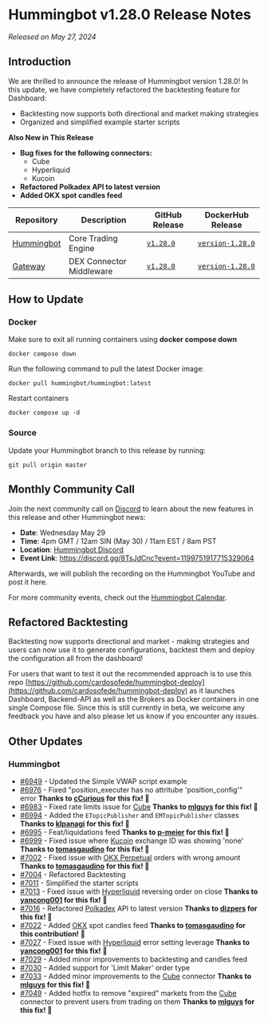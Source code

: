 # Hummingbot v1.28.0 Release Notes

*Released on May 27, 2024*

## Introduction

We are thrilled to announce the release of Hummingbot version 1.28.0! In this update, we have completely refactored the backtesting feature for Dashboard:

* Backtesting now supports both directional and market making strategies
* Organized and simplified example starter scripts

**Also New in This Release**

* **Bug fixes for the following connectors:**
    - Cube
    - Hyperliquid
    - Kucoin
* **Refactored Polkadex API to latest version**
* **Added OKX spot candles feed**

| Repository | Description | GitHub Release | DockerHub Release |
|------------|-------------|----------------|-------------------|
| [Hummingbot](https://github.com/hummingbot/hummingbot) | Core Trading Engine | [`v1.28.0`](https://github.com/hummingbot/hummingbot/releases/tag/v1.28.0) | [`version-1.28.0`](https://hub.docker.com/r/hummingbot/hummingbot/tags?name=version-1.28.0) |
| [Gateway](https://github.com/hummingbot/gateway) | DEX Connector Middleware | [`v1.28.0`](https://github.com/hummingbot/gateway/releases/tag/v1.28.0) | [`version-1.28.0`](https://hub.docker.com/r/hummingbot/gateway/tags?name=version-1.28.0) |

## How to Update

### Docker

Make sure to exit all running containers using **docker compose down**

```
docker compose down
```

Run the following command to pull the latest Docker image:

```
docker pull hummingbot/hummingbot:latest
```

Restart containers

```
docker compose up -d
```

### Source

Update your Hummingbot branch to this release by running:

```
git pull origin master
```

## Monthly Community Call

Join the next community call on [Discord](https://discord.gg/hummingbot) to learn about the new features in this release and other Hummingbot news:

* **Date**: Wednesday May 29
* **Time**: 4pm GMT / 12am SIN (May 30) / 11am EST / 8am PST 
* **Location**: [Hummingbot Discord](https://discord.gg/hummingbot)
* **Event Link**: <https://discord.gg/8TsJdCnc?event=1199751917715329064>

Afterwards, we will publish the recording on the Hummingbot YouTube and post it here.

For more community events, check out the [Hummingbot Calendar](https://www.notion.so/hummingbot-foundation/5c767683f80b45c4934aa8cf755a2ff5?v=4dd057ac162f49c9813e11cec0688204&pvs=4).


## Refactored Backtesting 

Backtesting now supports directional and market - making strategies and users can now use it to generate configurations, backtest them and deploy the configuration all from the dashboard!

For users that want to test it out the recommended approach is to use this repo [https://github.com/cardosofede/hummingbot-deploy](https://github.com/cardosofede/hummingbot-deploy) as it launches Dashboard, Backend-API as well as the Brokers as Docker containers in one single Compose file. Since this is still currently in beta, we welcome any feedback you have and also please let us know if you encounter any issues. 

## Other Updates

### Hummingbot

- [#6949](https://github.com/hummingbot/hummingbot/pull/6949) - Updated the Simple VWAP script example
- [#6976](https://github.com/hummingbot/hummingbot/pull/6976) - Fixed "position_executer has no attritube 'position_config'" error **Thanks to [cCurious](https://github.com/cCurious) for this fix! 🙏**
- [#6983](https://github.com/hummingbot/hummingbot/pull/6983) - Fixed rate limits issue for [Cube](../exchanges/cube/index.md) **Thanks to [mlguys](https://github.com/mlguys) for this fix! 🙏**
- [#6994](https://github.com/hummingbot/hummingbot/pull/6994) - Added the `ETopicPublisher` and `EMTopicPublisher` classes **Thanks to [klpanagi](https://github.com/klpanagi) for this fix! 🙏**
- [#6995](https://github.com/hummingbot/hummingbot/pull/6995) - Feat/liquidations feed **Thanks to [p-meier](https://github.com/p-meier) for this fix! 🙏** 
- [#6999](https://github.com/hummingbot/hummingbot/pull/6999) - Fixed issue where [Kucoin](../exchanges/kucoin/index.md) exchange ID was showing 'none'  **Thanks to [tomasgaudino](https://github.com/tomasgaudino) for this fix! 🙏**
- [#7002](https://github.com/hummingbot/hummingbot/pull/7002) - Fixed issue with [OKX Perpetual](../exchanges/okx/okx.md) orders with wrong amount **Thanks to [tomasgaudino](https://github.com/tomasgaudino) for this fix! 🙏**
- [#7004](https://github.com/hummingbot/hummingbot/pull/7004) - Refactored Backtesting
- [#7011](https://github.com/hummingbot/hummingbot/pull/7011) - Simplified the starter scripts
- [#7013](https://github.com/hummingbot/hummingbot/pull/7013) - Fixed issue with [Hyperliquid](../exchanges/hyperliquid.md) reversing order on close **Thanks to [yancong001](https://github.com/yancong001) for this fix! 🙏**
- [#7016](https://github.com/hummingbot/hummingbot/pull/7016) - Refactored [Polkadex](../exchanges/polkadex.md) API to latest version **Thanks to [dizpers](https://github.com/dizpers) for this fix! 🙏**
- [#7022](https://github.com/hummingbot/hummingbot/pull/7022) - Added [OKX](../exchanges/okx/okx.md) spot candles feed **Thanks to [tomasgaudino](https://github.com/tomasgaudino) for this contribution! 🙏**
- [#7027](https://github.com/hummingbot/hummingbot/pull/7027) - Fixed issue with [Hyperliquid](../exchanges/hyperliquid.md) error setting leverage **Thanks to [yancong001](https://github.com/yancong001) for this fix! 🙏**
- [#7029](https://github.com/hummingbot/hummingbot/pull/7029) - Added minor improvements to backtesting and candles feed
- [#7030](https://github.com/hummingbot/hummingbot/pull/7030) - Added support for 'Limit Maker' order type
- [#7033](https://github.com/hummingbot/hummingbot/pull/7033) - Added minor improvements to the [Cube](../exchanges/cube/index.md) connector **Thanks to [mlguys](https://github.com/mlguys) for this fix! 🙏**
- [#7049](https://github.com/hummingbot/hummingbot/pull/7049) - Added hotfix to remove "expired" markets from the [Cube](../exchanges/cube/index.md) connector to prevent users from trading on them  **Thanks to [mlguys](https://github.com/mlguys) for this fix! 🙏**

